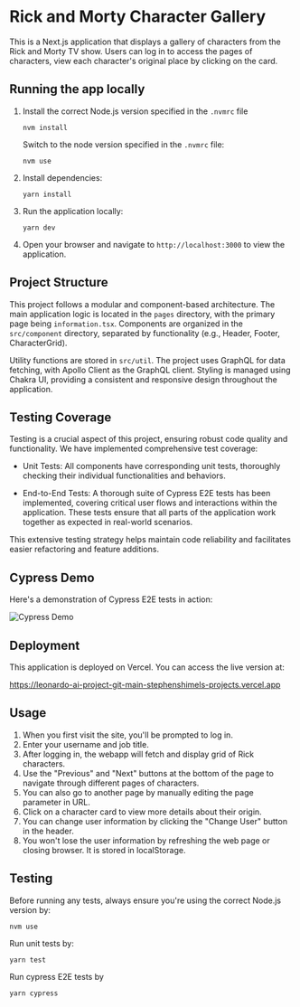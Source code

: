 # Rick and Morty Character Gallery

This is a Next.js application that displays a gallery of characters from the Rick and Morty TV show. Users can log in to access the pages of characters, view each character's original place by clicking on the card.

## Running the app locally

1. Install the correct Node.js version specified in the `.nvmrc` file
   ```
   nvm install
   ```
   Switch to the node version specified in the `.nvmrc` file:
   ```
   nvm use
   ```

2. Install dependencies:
   ```
   yarn install
   ```

3. Run the application locally:
   ```
   yarn dev
   ```

4. Open your browser and navigate to `http://localhost:3000` to view the application.


## Project Structure

This project follows a modular and component-based architecture. The main application logic is located in the `pages` directory, with the primary page being `information.tsx`. Components are organized in the `src/component` directory, separated by functionality (e.g., Header, Footer, CharacterGrid).

Utility functions are stored in `src/util`. The project uses GraphQL for data fetching, with Apollo Client as the GraphQL client. Styling is managed using Chakra UI, providing a consistent and responsive design throughout the application.

## Testing Coverage

Testing is a crucial aspect of this project, ensuring robust code quality and functionality. We have implemented comprehensive test coverage:

- Unit Tests: All components have corresponding unit tests, thoroughly checking their individual functionalities and behaviors.

- End-to-End Tests: A thorough suite of Cypress E2E tests has been implemented, covering critical user flows and interactions within the application. These tests ensure that all parts of the application work together as expected in real-world scenarios.

This extensive testing strategy helps maintain code reliability and facilitates easier refactoring and feature additions.


## Cypress Demo

Here's a demonstration of Cypress E2E tests in action:

![Cypress Demo](./assets/cypressDemo.gif)



## Deployment

This application is deployed on Vercel. You can access the live version at:

https://leonardo-ai-project-git-main-stephenshimels-projects.vercel.app

## Usage

1. When you first visit the site, you'll be prompted to log in.
2. Enter your username and job title.
3. After logging in, the webapp will fetch and display grid of Rick characters.
4. Use the "Previous" and "Next" buttons at the bottom of the page to navigate through different pages of characters.
5. You can also go to another page by manually editing the page parameter in URL.
6. Click on a character card to view more details about their origin.
7. You can change user information by clicking the "Change User" button in the header.
8. You won't lose the user information by refreshing the web page or closing browser. It is stored in localStorage.


## Testing

Before running any tests, always ensure you're using the correct Node.js version by:

```
nvm use
```

Run unit tests by:
```
yarn test
```

Run cypress E2E tests by
```
yarn cypress
```






